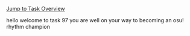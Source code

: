 [Jump to Task Overview](../../../../README.md)

hello welcome to task 97 you are well on your way to becoming an osu! rhythm champion

